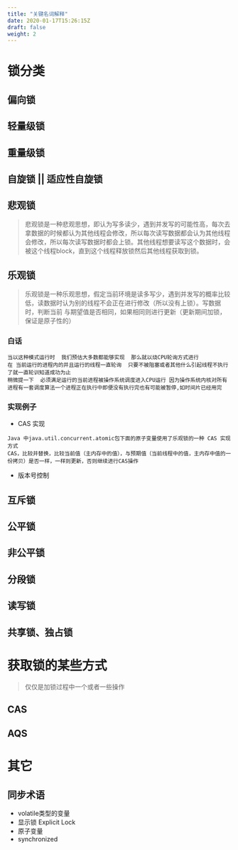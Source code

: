 ```yaml
---
title: "关键名词解释"
date: 2020-01-17T15:26:15Z
draft: false
weight: 2
---
```




# 锁分类

## 偏向锁

## 轻量级锁

## 重量级锁

## 自旋锁 || 适应性自旋锁

## 悲观锁

> 悲观锁是一种悲观思想，即认为写多读少，遇到并发写的可能性高，每次去拿数据的时候都认为其他线程会修改，所以每次读写数据都会认为其他线程会修改，所以每次读写数据时都会上锁。其他线程想要读写这个数据时，会被这个线程block，直到这个线程释放锁然后其他线程获取到锁。


## 乐观锁

> 乐观锁是一种乐观思想，假定当前环境是读多写少，遇到并发写的概率比较低，读数据时认为别的线程不会正在进行修改（所以没有上锁）。写数据时，判断当前 与期望值是否相同，如果相同则进行更新（更新期间加锁，保证是原子性的）

### 白话

```shell
当以这种模式运行时  我们预估大多数都能够实现  那么就以烧CPU轮询方式进行
在 当前运行的进程内的并且运行的线程一直轮询  只要不被阻塞或者其他什么引起线程不执行了就一直轮训知道成功为止
稍微提一下  必须满足运行的当前进程被操作系统调度进入CPU运行 因为操作系统内核对所有进程有一套调度算法一个进程正在执行中即便没有执行完也有可能被暂停,如时间片已经用完
```

### 实现例子

+ CAS 实现

```shell
Java 中java.util.concurrent.atomic包下面的原子变量使用了乐观锁的一种 CAS 实现方式
CAS，比较并替换，比较当前值（主内存中的值），与预期值（当前线程中的值，主内存中值的一份拷贝）是否一样，一样则更新，否则继续进行CAS操作
```

+ 版本号控制


## 互斥锁

## 公平锁

## 非公平锁

## 分段锁

## 读写锁

## 共享锁、独占锁

# 获取锁的某些方式

> 仅仅是加锁过程中一个或者一些操作

## CAS

## AQS

# 其它

## 同步术语

+ volatile类型的变量
+ 显示锁 Explicit Lock
+ 原子变量
+ synchronized